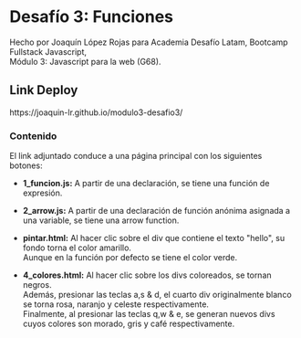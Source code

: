 <h1>Desafío 3: Funciones</h1>
<p>Hecho por Joaquín López Rojas para Academia Desafío Latam, Bootcamp Fullstack Javascript,<br>Módulo 3: Javascript para la web (G68).</p>

<h2>Link Deploy</h2>
<p>https://joaquin-lr.github.io/modulo3-desafio3/</p>

<h3>Contenido</h3>
<p>El link adjuntado conduce a una página principal con los siguientes botones:</p>
<ul>
  <li><p><b>1_funcion.js:</b> A partir de una declaración, se tiene una función de expresión.</p></li>
  <li><p><b>2_arrow.js:</b> A partir de una declaración de función anónima asignada a una variable, se tiene una arrow function.</p></li>
  <li><p><b>pintar.html:</b> Al hacer clic sobre el div que contiene el texto "hello", su fondo torna el color amarillo. <br>Aunque en la función por defecto se tiene el color verde.</p></li>
  <li><p><b>4_colores.html:</b> Al hacer clic sobre los divs coloreados, se tornan negros. <br>Además, presionar las teclas a,s & d, el cuarto div originalmente blanco se torna rosa, naranjo y celeste respectivamente. <br>Finalmente, al presionar las teclas q,w & e, se generan nuevos divs cuyos colores son morado, gris y café respectivamente.</p></li>
</ul>
